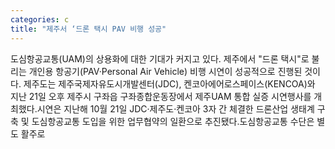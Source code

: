```yaml
---
categories: c
title: "제주서 ‘드론 택시 PAV 비행 성공"
---
```

도심항공교통(UAM)의 상용화에 대한 기대가 커지고 있다. 제주에서 "드론 택시"로 불리는 개인용 항공기(PAV·Personal Air Vehicle) 비행 시연이 성공적으로 진행된 것이다. 제주도는 제주국제자유도시개발센터(JDC), 켄코아에어로스페이스(KENCOA)와 지난 21일 오후 제주시 구좌읍 구좌종합운동장에서 제주UAM 통합 실증 시연행사를 개최했다.시연은 지난해 10월 21일 JDC·제주도·켄코아 3자 간 체결한 드론산업 생태계 구축 및 도심항공교통 도입을 위한 업무협약의 일환으로 추진됐다.도심항공교통 수단은 별도 활주로